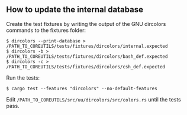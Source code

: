 ## How to update the internal database

Create the test fixtures by writing the output of the GNU dircolors commands to the fixtures folder:

```
$ dircolors --print-database > /PATH_TO_COREUTILS/tests/fixtures/dircolors/internal.expected
$ dircolors -b > /PATH_TO_COREUTILS/tests/fixtures/dircolors/bash_def.expected
$ dircolors -c > /PATH_TO_COREUTILS/tests/fixtures/dircolors/csh_def.expected
```

Run the tests:

```
$ cargo test --features "dircolors" --no-default-features
```

Edit `/PATH_TO_COREUTILS/src/uu/dircolors/src/colors.rs` until the tests pass.
